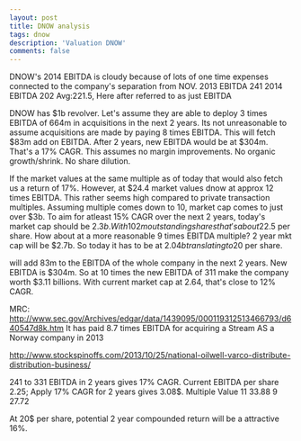 ```yaml
---
layout: post
title: DNOW analysis
tags: dnow
description: 'Valuation DNOW'
comments: false
---
```

DNOW's 2014 EBITDA is cloudy because of lots of one time expenses connected to the company's separation from NOV.
2013 EBITDA 241
2014 EBITDA 202
Avg:221.5, Here after referred to as just EBITDA

DNOW has $1b revolver. Let's assume they are able to deploy 3 times EBITDA of 664m in acquisitions in the next 2 years.
Its not unreasonable to assume acquisitions are made by paying 8 times EBITDA. This will fetch $83m add on EBITDA.
After 2 years, new EBITDA would be at $304m. That's a 17% CAGR. This assumes no margin improvements.
No organic growth/shrink.
No share dilution.

If the market values at the same multiple as of today that would also fetch us a return of 17%.
However, at $24.4 market values dnow at approx 12 times EBITDA. This rather seems high compared to private transaction
multiples. Assuming multiple comes down to 10, market cap comes to just over $3b.
To aim for atleast 15% CAGR over the next 2 years, today's market cap should be $2.3b. With 102m outstanding shares that's
 about 22.5$ per share.
How about at a more reasonable 9 times EBITDA multiple?
2 year mkt cap will be $2.7b. So today it has to be at $2.04b translating to 20$ per share.


will add 83m to the EBITDA of the whole company in the next 2 years.
New EBITDA is $304m.
So at 10 times the new EBITDA of 311 make the company worth $3.11 billions.
With current market cap at 2.64, that's close to 12% CAGR.

MRC:
http://www.sec.gov/Archives/edgar/data/1439095/000119312513466793/d640547d8k.htm
It has paid 8.7 times EBITDA for acquiring a Stream AS a Norway company in 2013

http://www.stockspinoffs.com/2013/10/25/national-oilwell-varco-distribute-distribution-business/

241 to 331 EBITDA in 2 years gives 17% CAGR.
Current EBITDA per share 2.25; Apply 17% CAGR for 2 years gives 3.08$.
Multiple  Value
11        33.88
9         27.72

At 20$ per share, potential 2 year compounded return will be a attractive 16%.




